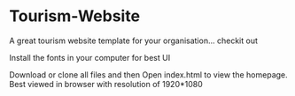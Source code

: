 # Tourism-Website
A great tourism website template for your organisation... checkit out

Install the fonts in your computer for best UI

Download or clone all files and then Open index.html to view the homepage.
Best viewed in browser with resolution of 1920*1080
